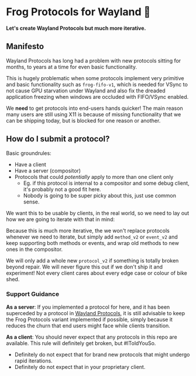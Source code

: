 # Frog Protocols for Wayland 🐸

**Let's create Wayland Protocols but much more iterative.**

## Manifesto

Wayland Protocols has long had a problem with new protocols sitting for months, to years at a time for even basic functionality.

This is hugely problematic when some protocols implement very primitive and basic functionality such as `frog-fifo-v1`, which is needed for VSync to not cause GPU starvation under Wayland and also fix the dreaded application freezing when windows are occluded with FIFO/VSync enabled.

We **need** to get protocols into end-users hands quicker! The main reason many users are still using X11 is because of missing functionality that we can be shipping today, but is blocked for one reason or another.

## How do I submit a protocol?

Basic groundrules:

 - Have a client
 - Have a server (compositor)
 - Protocols that could *potentially* apply to more than one client only
    - Eg. if this protocol is internal to a compositor and some debug client, it's probably not a good fit here.
    - Nobody is going to be super picky about this, just use common sense.

We want this to be usable by clients, in the real world, so we need to lay out how we are going to iterate with that in mind:

Because this is much more iterative, the we won't replace protocols whenever we need to iterate, but simply add `method_v2` or `event_v2` and keep supporting both methods or events, and wrap old methods to new ones in the compositor.

We will only add a whole new `protocol_v2` if something is totally broken beyond repair. We will never figure this out if we don't ship it and experiment! Not every client cares about every edge case or colour of bike shed.

### Support Guidance

**As a server**: If you implemented a protocol for here, and it has been superceded by a protocol in [Wayland Protocols](https://gitlab.freedesktop.org/wayland/wayland-protocols), it is still advisable to keep the Frog Protocols variant implemented if possible, simply because it reduces the churn that end users might face while clients transition.

**As a client**: You should never expect that any protocols in this repo are available. This rule will definitely get broken, but #IToldYouSo.
 - Definitely do not expect that for brand new protocols that might undergo rapid iterations.
 - Definitely do not expect that in your proprietary client.
